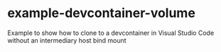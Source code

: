 # example-devcontainer-volume
Example to show how to clone to a devcontainer in Visual Studio Code without an intermediary host bind mount
